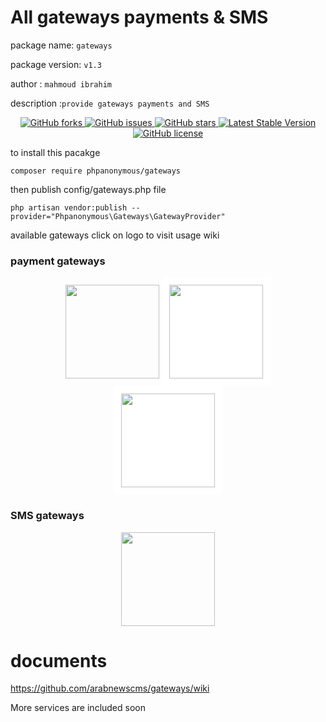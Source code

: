  # All gateways payments & SMS
 package name: `gateways`
 
 
 package version: `v1.3`
 
 
 author : `mahmoud ibrahim`
 
 
 description :`provide gateways payments and SMS`
 
 <p align="center">

 

<a href="https://github.com/arabnewscms/gateways">
    <img src="https://img.shields.io/github/forks/arabnewscms/gateways" alt="GitHub forks">
</a>

<a href="https://github.com/arabnewscms/gateways">
    <img src="https://img.shields.io/github/issues/arabnewscms/gateways" alt="GitHub issues">
</a>

<a href="https://github.com/arabnewscms/gateways">
    <img src="https://img.shields.io/github/stars/arabnewscms/gateways" alt="GitHub stars">
</a>

<a href="https://packagist.org/packages/phpanonymous/gateways">
    <img src="https://img.shields.io/packagist/v/phpanonymous/gateways" alt="Latest Stable Version" style="max-width:100%;">
</a>

<a href="https://github.com/arabnewscms/gateways">
    <img src="https://img.shields.io/github/license/arabnewscms/gateways" alt="GitHub license">
</a>

</p>
 
to install this pacakge 

```
composer require phpanonymous/gateways
```

then publish config/gateways.php file 

```
php artisan vendor:publish --provider="Phpanonymous\Gateways\GatewayProvider"
```

available gateways click on logo to visit usage wiki 

### payment gateways
<p align="center">
    <a href="https://github.com/arabnewscms/gateways/wiki/Fawry-Gateway"><img src="https://fawry.com/wp-content/uploads/2019/02/fawry-245x180.png" width="250" height="250" style="width:150px;height:150px;"></a>  
    <a href="https://github.com/arabnewscms/gateways/wiki/Moyasar-Gateway"><img src="https://res.cloudinary.com/crunchbase-production/image/upload/c_lpad,h_256,w_256,f_auto,q_auto:eco,dpr_1/vnezsrsdjusfhv1ohutv" width="250" height="150" style="width:150px;height:150px;background-color: #fff;
    padding: 12px;" bgcolor="#fff"></a>
    <a href="https://github.com/arabnewscms/gateways/wiki/My-Fatoorah"><img src="https://xm.eber.co/img/v2/experiences/myfatoorah.png" width="250" height="150" style="width:150px;height:150px;background-color: #fff;
    padding: 12px;" bgcolor="#fff"></a>
</p>

### SMS gateways

<p align="center">
    <a href="https://github.com/arabnewscms/gateways/wiki/SMS-Misr"><img src="https://smsmisr.com/assets/img/logo.png" width="250" height="250" style="width:150px;height:150px;"></a>  
</p>

# documents

https://github.com/arabnewscms/gateways/wiki

More services are included soon

